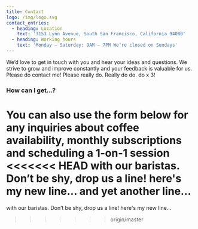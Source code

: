 ```yaml
---
title: Contact
logo: /img/logo.svg
contact_entries:
  - heading: Location
    text: '3153 Lynn Avenue, South San Francisco, California 94080'
  - heading: Working hours
    text: 'Monday – Saturday: 9AM – 7PM We’re closed on Sundays'
---
```

We’d love to get in touch with you and hear your ideas and
questions. We strive to grow and improve constantly and your feedback
is valuable for us. Please do contact me! Please really do. Really do do. do x 3!

<h3 class="f4 b lh-title mb2">How can I get…?</h3>

You can also use the form below for any inquiries about coffee
availability, monthly subscriptions and scheduling a 1-on-1 session
<<<<<<< HEAD
with our baristas. Don’t be shy, drop us a line! here's my new line... and yet another line...
=======
with our baristas. Don’t be shy, drop us a line! here's my new line...
>>>>>>> origin/master
